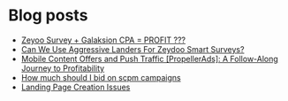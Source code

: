 # Blog posts
<!-- BLOG-POST-LIST:START -->
- [Zeyoo Survey + Galaksion CPA = PROFIT ???](https://afflift.com/f/threads/zeyoo-survey-galaksion-cpa-profit.10574/)
- [Can We Use Aggressive Landers For Zeydoo Smart Surveys?](https://afflift.com/f/threads/can-we-use-aggressive-landers-for-zeydoo-smart-surveys.10710/)
- [Mobile Content Offers and Push Traffic [PropellerAds]: A Follow-Along Journey to Profitability](https://afflift.com/f/threads/mobile-content-offers-and-push-traffic-propellerads-a-follow-along-journey-to-profitability.10666/)
- [How much should I bid on scpm campaigns](https://afflift.com/f/threads/how-much-should-i-bid-on-scpm-campaigns.10702/)
- [Landing Page Creation Issues](https://afflift.com/f/threads/landing-page-creation-issues.10703/)
<!-- BLOG-POST-LIST:END -->
